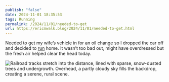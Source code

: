 ```yaml
---
publish: "false"
date: 2024-11-01 18:35:53
tags: Running
permalink: /2024/11/01/needed-to-get
url: https://ericmwalk.blog/2024/11/01/needed-to-get.html
---
```


Needed to get my wife’s vehicle in for an oil change so I dropped the car off and decided to [run](https://strava.com/activities/12798909272) home. It wasn’t too bad out, might have overdressed but the fresh air helped clear the head today.

![Railroad tracks stretch into the distance, lined with sparse, snow-dusted trees and undergrowth. Overhead, a partly cloudy sky fills the backdrop, creating a serene, rural scene.](https://ericmwalk.blog/uploads/2024/img-0657.jpeg)